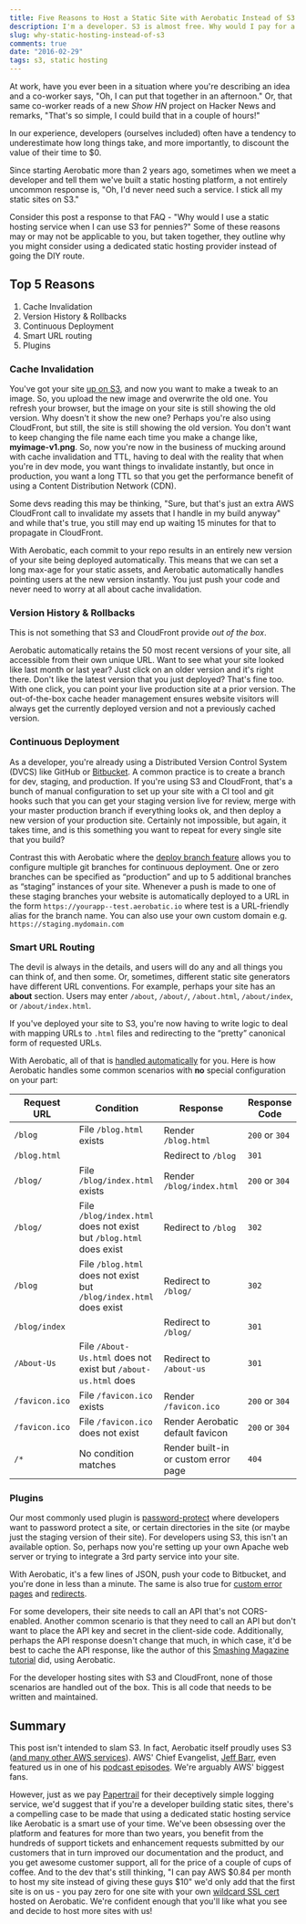 ```yaml
---
title: Five Reasons to Host a Static Site with Aerobatic Instead of S3
description: I'm a developer. S3 is almost free. Why would I pay for a static hosting service?
slug: why-static-hosting-instead-of-s3
comments: true
date: "2016-02-29"
tags: s3, static hosting
---
```


At work, have you ever been in a situation where you're describing an idea and a co-worker says, "Oh, I can put that together in an afternoon." Or, that same co-worker reads of a new *Show HN* project on Hacker News and remarks, "That's so simple, I could build that in a couple of hours!"

In our experience, developers (ourselves included) often have a tendency to underestimate how long things take, and more importantly, to discount the value of their time to $0.

Since starting Aerobatic more than 2 years ago, sometimes when we meet a developer and tell them we've built a static hosting platform, a not entirely uncommon response is, "Oh, I'd never need such a service. I stick all my static sites on S3."

Consider this post a response to that FAQ - "Why would I use a static hosting service when I can use S3 for pennies?" Some of these reasons may or may not be applicable to you, but taken together, they outline why you might consider using a dedicated static hosting provider instead of going the DIY route.

## Top 5 Reasons

1. Cache Invalidation
2. Version History & Rollbacks
3. Continuous Deployment
4. Smart URL routing
5. Plugins

### Cache Invalidation

You've got your site [up on S3](http://docs.aws.amazon.com/AmazonS3/latest/dev/WebsiteHosting.html), and now you want to make a tweak to an image. So, you upload the new image and overwrite the old one. You refresh your browser, but the image on your site is still showing the old version. Why doesn't it show the new one? Perhaps you're also using CloudFront, but still, the site is still showing the old version. You don't want to keep changing the file name each time you make a change like, **myimage-v1.png**. So, now you're now in the business of mucking around with cache invalidation and TTL, having to deal with the reality that when you're in dev mode, you want things to invalidate instantly, but once in production, you want a long TTL so that you get the performance benefit of using a Content Distribution Network (CDN).

Some devs reading this may be thinking, "Sure, but that's just an extra AWS CloudFront call to invalidate my assets that I handle in my build anyway" and while that's true, you still may end up waiting 15 minutes for that to propagate in CloudFront.

With Aerobatic, each commit to your repo results in an entirely new version of your site being deployed automatically. This means that we can set a long max-age for your static assets, and Aerobatic automatically handles pointing users at the new version instantly. You just push your code and never need to worry at all about cache invalidation.

### Version History & Rollbacks

This is not something that S3 and CloudFront provide *out of the box*.

Aerobatic automatically retains the 50 most recent versions of your site, all accessible from their own unique URL. Want to see what your site looked like last month or last year? Just click on an older version and it's right there. Don't like the latest version that you just deployed? That's fine too. With one click, you can point your live production site at a prior version. The out-of-the-box cache header management ensures website visitors will always get the currently deployed version and not a previously cached version.

### Continuous Deployment

As a developer, you're already using a Distributed Version Control System (DVCS) like GitHub or [Bitbucket](\\www.bitbucket.org). A common practice is to create a branch for dev, staging, and production. If you're using S3 and CloudFront, that's a bunch of manual configuration to set up your site with a CI tool and git hooks such that you can get your staging version live for review, merge with your master production branch if everything looks ok, and then deploy a new version of your production site. Certainly not impossible, but again, it takes time, and is this something you want to repeat for every single site that you build?

Contrast this with Aerobatic where the [deploy branch feature](/docs/deployment-management) allows you to configure multiple git branches for continuous deployment. One or zero branches can be specified as “production” and up to 5 additional branches as “staging” instances of your site. Whenever a push is made to one of these staging branches your website is automatically deployed to a URL in the form `https://yourapp--test.aerobatic.io` where test is a URL-friendly alias for the branch name. You can also use your own custom domain e.g. `https://staging.mydomain.com`

### Smart URL Routing

The devil is always in the details, and users will do any and all things you can think of, and then some. Or, sometimes, different static site generators have different URL conventions. For example, perhaps your site has an **about** section. Users may enter `/about`, `/about/`, `/about.html`, `/about/index`, or `/about/index.html`.

If you've deployed your site to S3, you're now having to write logic to deal with mapping URLs to `.html` files and redirecting to the “pretty” canonical form of requested URLs.

With Aerobatic, all of that is [handled automatically](/docs/static-http-hosting) for you. Here is how Aerobatic handles some common scenarios with __no__ special configuration on your part:

| Request URL   | Condition | Response | Response Code |
| ------------- | --------- | ------------- | --- |
| `/blog`       | File `/blog.html` exists | Render `/blog.html` | `200` or `304` |
| `/blog.html`  | | Redirect to `/blog`    | `301` |
| `/blog/`      | File `/blog/index.html` exists | Render `/blog/index.html` | `200` or `304` |
| `/blog/`      | File `/blog/index.html` does not exist but `/blog.html` does exist | Redirect to `/blog` | `302` |
| `/blog` | File `/blog.html` does not exist but `/blog/index.html` does exist | Redirect to `/blog/` | `302` |
| `/blog/index` | | Redirect to `/blog/` | `301` |
| `/About-Us` | File `/About-Us.html` does not exist but `/about-us.html` does | Redirect to `/about-us` | `301` |
| `/favicon.ico` | File `/favicon.ico` exists | Render `/favicon.ico` | `200` or `304` |
| `/favicon.ico` | File `/favicon.ico` does not exist | Render Aerobatic default favicon | `200` or `304` |
| `/*` | No condition matches | Render built-in or custom error page | `404` |

### Plugins

Our most commonly used plugin is [password-protect](/docs/plugins/password-protect/) where developers want to password protect a site, or certain directories in the site (or maybe just the staging version of their site). For developers using S3, this isn't an available option. So, perhaps now you're setting up your own Apache web server or trying to integrate a 3rd party service into your site.

With Aerobatic, it's a few lines of JSON, push your code to Bitbucket, and you're done in less than a minute. The same is also true for [custom error pages](/docs/plugins/custom-error-pages/) and [redirects](/docs/plugins/redirects/).

For some developers, their site needs to call an API that's not CORS-enabled. Another common scenario is that they need to call an API but don't want to place the API key and secret in the client-side code. Additionally, perhaps the API response doesn't change that much, in which case, it'd be best to cache the API response, like the author of this [Smashing Magazine tutorial](https://www.smashingmagazine.com/2015/04/creating-web-app-in-foundation-for-apps/) did, using Aerobatic.

For the developer hosting sites with S3 and CloudFront, none of those scenarios are handled out of the box. This is all code that needs to be written and maintained.

## Summary

This post isn't intended to slam S3. In fact, Aerobatic itself proudly uses S3 ([and many other AWS services](/blog/lambda-continuous-deployment)). AWS' Chief Evangelist, [Jeff Barr](https://twitter.com/jeffbarr), even featured us in one of his [podcast episodes](https://aws.amazon.com/blogs/aws/aws-podcasts-aerobatic-aire-prairie-cloud-and-osper/). We're arguably AWS' biggest fans.

However, just as we pay [Papertrail](https://papertrailapp.com/) for their deceptively simple logging service, we'd suggest that if you're a developer building static sites, there's a compelling case to be made that using a dedicated static hosting service like Aerobatic is a smart use of your time. We've been obsessing over the platform and features for more than two years, you benefit from the hundreds of support tickets and enhancement requests submitted by our customers that in turn improved our documentation and the product, and you get awesome customer support, all for the price of a couple of cups of coffee. And to the dev that's still thinking, "I can pay AWS $0.84 per month to host my site instead of giving these guys $10" we'd only add that the first site is on us - you pay zero for one site with your own [wildcard SSL cert](/docs/custom-domains-ssl) hosted on Aerobatic. We're confident enough that you'll like what you see and decide to host more sites with us!
